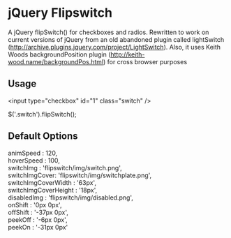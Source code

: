 jQuery Flipswitch
=================

A jQuery flipSwitch() for checkboxes and radios. Rewritten to work on current versions of jQuery from an old abandoned
plugin called lightSwitch (http://archive.plugins.jquery.com/project/LightSwitch). Also, it uses Keith Woods
backgroundPosition plugin (http://keith-wood.name/backgroundPos.html) for cross browser purposes

Usage
-----

&lt;input type="checkbox" id="1" class="switch" /&gt;<br />

$('.switch').flipSwitch();

Default Options
---------------

animSpeed : 120,<br />
hoverSpeed : 100,<br />
switchImg : 'flipswitch/img/switch.png',<br />
switchImgCover: 'flipswitch/img/switchplate.png',<br />
switchImgCoverWidth : '63px',<br />
switchImgCoverHeight : '18px',<br />
disabledImg : 'flipswitch/img/disabled.png',<br />
onShift : '0px 0px',<br />
offShift : '-37px 0px',<br />
peekOff : '-6px 0px',<br />
peekOn : '-31px 0px'<br />



